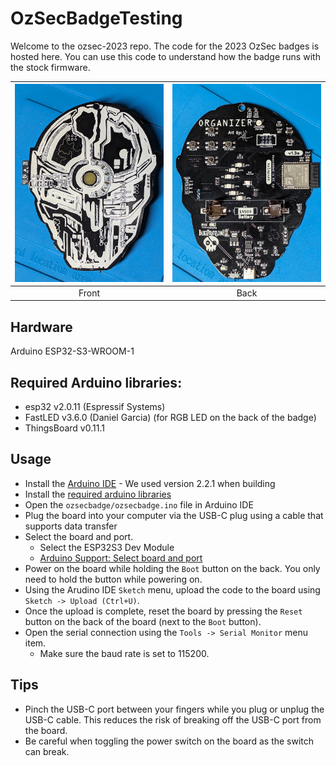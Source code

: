 # OzSecBadgeTesting

Welcome to the ozsec-2023 repo.
The code for the 2023 OzSec badges is hosted here.
You can use this code to understand how the badge runs with the stock firmware.

| <img src="images/front.jpg" alt="Front" width="250"> | <img src="images/back.jpg" alt="Back" width="250"> |
|:--:|:--:|
| Front | Back |

## Hardware
Arduino
ESP32-S3-WROOM-1

## Required Arduino libraries:
- esp32 v2.0.11 (Espressif Systems)
- FastLED v3.6.0 (Daniel Garcia) (for RGB LED on the back of the badge)
- ThingsBoard v0.11.1

## Usage
- Install the [Arduino IDE](https://www.arduino.cc/en/software) - We used version 2.2.1 when building
- Install the [required arduino libraries](./README.md#required-arduino-libraries)
- Open the `ozsecbadge/ozsecbadge.ino` file in Arduino IDE
- Plug the board into your computer via the USB-C plug using a cable that supports data transfer
- Select the board and port.
  - Select the ESP32S3 Dev Module
  - [Arduino Support: Select board and port](https://support.arduino.cc/hc/en-us/articles/4406856349970-Select-board-and-port-in-Arduino-IDE)
- Power on the board while holding the `Boot` button on the back. You only need to hold the button while powering on.
- Using the Arudino IDE `Sketch` menu, upload the code to the board using `Sketch -> Upload (Ctrl+U)`.
- Once the upload is complete, reset the board by pressing the `Reset` button on the back of the board (next to the `Boot` button).
- Open the serial connection using the `Tools -> Serial Monitor` menu item.
  - Make sure the baud rate is set to 115200.

## Tips
- Pinch the USB-C port between your fingers while you plug or unplug the USB-C cable. This reduces the risk of breaking off the USB-C port from the board.
- Be careful when toggling the power switch on the board as the switch can break.
